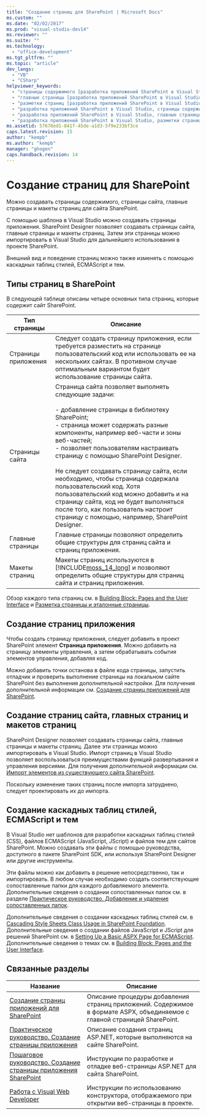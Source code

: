 ```yaml
---
title: "Создание страниц для SharePoint | Microsoft Docs"
ms.custom: ""
ms.date: "02/02/2017"
ms.prod: "visual-studio-dev14"
ms.reviewer: ""
ms.suite: ""
ms.technology: 
  - "office-development"
ms.tgt_pltfrm: ""
ms.topic: "article"
dev_langs: 
  - "VB"
  - "CSharp"
helpviewer_keywords: 
  - "страницы содержимого [разработка приложений SharePoint в Visual Studio], разработка"
  - "главные страницы [разработка приложений SharePoint в Visual Studio], разработка"
  - "разметки страниц [разработка приложений SharePoint в Visual Studio], разработка"
  - "разработка приложений SharePoint в Visual Studio, страницы содержимого"
  - "разработка приложений SharePoint в Visual Studio, главные страницы"
  - "разработка приложений SharePoint в Visual Studio, разметки страниц"
ms.assetid: 57678ed1-841f-45de-a1d3-5f9e233bf3ce
caps.latest.revision: 15
author: "kempb"
ms.author: "kempb"
manager: "ghogen"
caps.handback.revision: 14
---
```

# Создание страниц для SharePoint
  Можно создавать страницы содержимого, страницы сайта, главные страницы и макеты страниц для сайта SharePoint.  
  
 С помощью шаблона в Visual Studio можно создавать страницы приложения.  SharePoint Designer позволяет создавать страницы сайта, главные страницы и макеты страниц.  Затем эти страницы можно импортировать в Visual Studio для дальнейшего использования в проекте SharePoint.  
  
 Внешний вид и поведение страниц можно также изменять с помощью каскадных таблиц стилей, ECMAScript и тем.  
  
## Типы страниц в SharePoint  
 В следующей таблице описаны четыре основных типа страниц, которые содержит сайт SharePoint.  
  
|Тип страницы|Описание|  
|------------------|--------------|  
|Страницы приложения|Следует создать страницу приложения, если требуется разместить на странице пользовательский код или использовать ее на нескольких сайтах.  В противном случае оптимальным вариантом будет использование страницы сайта.|  
|Страницы сайта|Страница сайта позволяет выполнять следующие задачи:<br /><br /> -   добавление страницы в библиотеку SharePoint;<br />-   страница может содержать разные компоненты, например веб\-части и зоны веб\-частей;<br />-   позволяет пользователям настраивать страницу с помощью SharePoint Designer.<br /><br /> Не следует создавать страницу сайта, если необходимо, чтобы страница содержала пользовательский код.  Хотя пользовательский код можно добавить и на страницу сайта, код не будет выполняться после того, как пользователь настроит страницу с помощью, например, SharePoint Designer.|  
|Главные страницы|Главные страницы позволяют определить общие структуры для страниц сайта и страниц приложения.|  
|Макеты страниц|Макеты страниц используются в [!INCLUDE[moss_14_long](../sharepoint/includes/moss-14-long-md.md)] и позволяют определить общие структуры для страниц сайта и страниц приложения.|  
  
 Обзор каждого типа страниц см. в [Building Block: Pages and the User Interface](http://go.microsoft.com/fwlink/?LinkID=182095) и [Разметка страницы и эталонные страницы](http://go.microsoft.com/fwlink/?LinkID=182096).  
  
## Создание страниц приложения  
 Чтобы создать страницу приложения, следует добавить в проект SharePoint элемент **Страница приложения**.  Можно добавить на страницу элементы управления, а затем обрабатывать события элементов управления, добавляя код.  
  
 Можно добавить точки останова в файле кода страницы, запустить отладчик и проверить выполнение страницы на локальном сайте SharePoint без выполнения дополнительной настройки.  Для получения дополнительной информации см. [Создание страниц приложений для SharePoint](../sharepoint/creating-application-pages-for-sharepoint.md).  
  
## Создание страниц сайта, главных страниц и макетов страниц  
 SharePoint Designer позволяет создавать страницы сайта, главные страницы и макеты страниц.  Далее эти страницы можно импортировать в Visual Studio.  Импорт страниц в Visual Studio позволяет воспользоваться преимуществами функций развертывания и управления версиями.  Для получения дополнительной информации см. [Импорт элементов из существующего сайта SharePoint](../sharepoint/importing-items-from-an-existing-sharepoint-site.md).  
  
 Поскольку изменение таких страниц после импорта затруднено, следует проектировать их до импорта.  
  
## Создание каскадных таблиц стилей, ECMAScript и тем  
 В Visual Studio нет шаблонов для разработки каскадных таблиц стилей \(CSS\), файлов ECMAScript \(JavaScript, JScript\) и файлов тем для сайтов SharePoint.  Можно создавать эти файлы с помощью руководства, доступного в пакете SharePoint SDK, или используя SharePoint Designer или другие инструменты.  
  
 Эти файлы можно как добавить в решение непосредственно, так и импортировать.  В любом случае необходимо создать соответствующие сопоставленные папки для каждого добавляемого элемента.  Дополнительные сведения о создании сопоставленных папок см. в разделе [Практическое руководство. Добавление и удаление сопоставленных папок](../sharepoint/how-to-add-and-remove-mapped-folders.md).  
  
 Дополнительные сведения о создании каскадных таблиц стилей см. в [Cascading Style Sheets Class Usage in SharePoint Foundation](http://go.microsoft.com/fwlink/?LinkID=182098).  Дополнительные сведения о создании файлов JavaScript и JScript для решений SharePoint см. в [Setting Up a Basic ASPX Page for ECMAScript](http://go.microsoft.com/fwlink/?LinkID=182099).  Дополнительные сведения о темах см. в [Building Block: Pages and the User Interface](http://go.microsoft.com/fwlink/?LinkID=182095).  
  
## Связанные разделы  
  
|Название|Описание|  
|--------------|--------------|  
|[Создание страниц приложений для SharePoint](../sharepoint/creating-application-pages-for-sharepoint.md)|Описание процедуры добавления страниц приложений. Содержимое в формате ASPX, объединяемое с главной страницей SharePoint.|  
|[Практическое руководство. Создание страницы приложения](../sharepoint/how-to-create-an-application-page.md)|Описание создания страниц ASP.NET, которые выполняются на сайте SharePoint.|  
|[Пошаговое руководство. Создание страницы приложения SharePoint](../sharepoint/walkthrough-creating-a-sharepoint-application-page.md)|Инструкции по разработке и отладке веб\-страницы ASP.NET для сайта SharePoint.|  
|[Работа с Visual Web Developer](http://msdn.microsoft.com/ru-ru/9c31f93b-c8fb-4599-9b14-6194ec8c7539)|Инструкции по использованию конструктора, отображаемого при открытии веб\-страницы в проекте.|  
  
  
